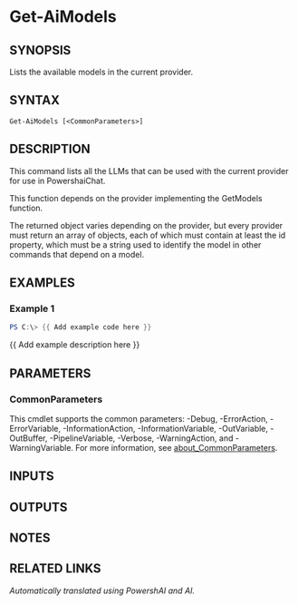 ﻿---
external help file: powershai-help.xml
Module Name: powershai
online version:
schema: 2.0.0
---

# Get-AiModels

## SYNOPSIS
Lists the available models in the current provider.

## SYNTAX

```
Get-AiModels [<CommonParameters>]
```

## DESCRIPTION
This command lists all the LLMs that can be used with the current provider for use in PowershaiChat.

This function depends on the provider implementing the GetModels function.

The returned object varies depending on the provider, but every provider must return an array of objects, each of which must contain at least the id property, which must be a string used to identify the model in other commands that depend on a model.

## EXAMPLES

### Example 1
```powershell
PS C:\> {{ Add example code here }}
```

{{ Add example description here }}

## PARAMETERS

### CommonParameters
This cmdlet supports the common parameters: -Debug, -ErrorAction, -ErrorVariable, -InformationAction, -InformationVariable, -OutVariable, -OutBuffer, -PipelineVariable, -Verbose, -WarningAction, and -WarningVariable. For more information, see [about_CommonParameters](http://go.microsoft.com/fwlink/?LinkID=113216).

## INPUTS

## OUTPUTS

## NOTES

## RELATED LINKS



<!--PowershaiAiDocBlockStart-->
_Automatically translated using PowershAI and AI._
<!--PowershaiAiDocBlockEnd-->
